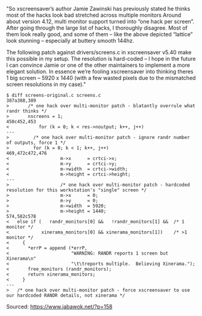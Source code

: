 "So xscreensaver’s author Jamie Zawinski has previously stated he thinks most of the hacks look bad stretched across multiple monitors Around about version 4.12, multi monitor support turned into “one hack per screen”. After going through the large list of hacks, I thoroughly disagree. Most of them look really good, and some of them – like the above depicted “lattice” look stunning – especially at buttery smooth 144hz.

The following patch against drivers/screens.c in xscreensaver v5.40 make this possible in my setup. The resolution is hard-coded – I hope in the future I can convince Jamie or one of the other maintainers to implement a more elegant solution. In essence we’re fooling xscreensaver into thinking theres 1 big screen – 5920 x 1440 (with a few wasted pixels due to the mismatched screen resolutions in my case)."

```
$ diff screens-original.c screens.c
387a388,389
>       /* one hack over multi-monitor patch - blatantly overrule what randr thinks */
>       nscreens = 1;
450c452,453
<           for (k = 0; k < res->noutput; k++, j++)
---
>         /* one hack over multi-monitor patch - ignore randr number of outputs, force 1 */
>         for (k = 0; k < 1; k++, j++)
469,472c472,476
<                   m->x      = crtci->x;
<                   m->y      = crtci->y;
<                   m->width  = crtci->width;
<                   m->height = crtci->height;
---
>                   /* one hack over multi-monitor patch - hardcoded resolution for this workstation's "single" screen */
>                   m->x      = 0;
>                   m->y      = 0;
>                   m->width  = 5920;
>                   m->height = 1440;
574,582c578
<   else if (   randr_monitors[0] &&   !randr_monitors[1] &&  /* 1 monitor */
<            xinerama_monitors[0] && xinerama_monitors[1])    /* >1 monitor */
<     {
<       *errP = append (*errP,
<                       "WARNING: RANDR reports 1 screen but Xinerama\n"
<                       "\t\treports multiple.  Believing Xinerama.");
<       free_monitors (randr_monitors);
<       return xinerama_monitors;
<     }
---
>   /* one hack over multi-monitor patch - force xscreensaver to use our hardcoded RANDR details, not xinerama */
```

Sourced: https://www.jabawok.net/?p=158

